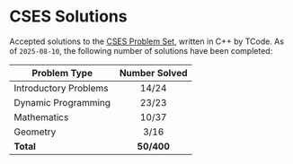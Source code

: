 # CSES Solutions

Accepted solutions to the [CSES Problem Set](https://cses.fi/problemset/), written in C++ by TCode. As of `2025-08-10`, the following number of solutions have been completed:

| Problem Type          | Number Solved |
|-----------------------|:-------------:|
| Introductory Problems |     14/24      |
| Dynamic Programming   |     23/23     |
| Mathematics           |     10/37     |
| Geometry              |     3/16      |
| **Total**             |   **50/400**  |
